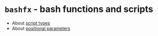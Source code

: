 # `bashfx` - bash functions and scripts


- About [script types](./script-types.md)
- About [positional parameters](./positional-parameters.md)


